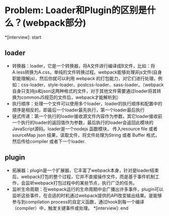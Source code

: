 # Problem: Loader和Plugin的区别是什么？(webpack部分)

*[interview]: start

## loader
- 转换器：loader，它是一个转换器，将A文件进行编译成B文件，比如：将A.less转换为A.css，单纯的文件转换过程。webpack能够处理非js文件(自身职能理解js)，然后你就可以利用 webpack 的打包能力，对它们进行处理。例如：css-loader、style-loader、postcss-loader、sass-loader。（webpack自身只支持js和json这两种格式的文件，对于其他文件需要通过loader将其转换为commonJS规范的文件后，webpack才能解析到）
- 执行顺序：处理一个文件可以使用多个loader，loader的执行顺序和配置中的顺序是相反的，即最后一个loader最先执行，第一个loader最后执行
- 链式传递：第一个执行的loader接收源文件内容作为参数，其它loader接收前一个执行的loader的返回值作为参数，最后执行的loader会返回此模块的JavaScript源码。loader是一个nodejs 函数模块， 传入resource file 或者sourceMap json 结果，读取文件，将文件处理为String 或者 Buffer 格式，然后传给compiler 或者下一个loader.
## plugin
- 拓展器：plugin是一个扩展器，它丰富了webpack本身，针对是loader结束后，webpack打包的整个过程，它并不直接操作文件，而是基于事件机制工作，会监听webpack打包过程中的某些节点，执行广泛的任务。
- 监听生命周期：在webpack运行的生命周期中会广播出许多事件，plugin可以监听这些事件，在合适的时机通过webpack提供的API改变输出结果。是能够参与到compilation process的自定义函数，通过hook到每一个编译（compiler）中，触发关键事件或处理。
*[interview]: end
